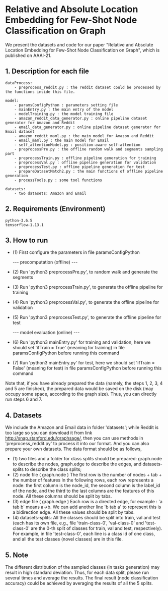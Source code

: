 
# Relative and Absolute Location Embedding for Few-Shot Node Classification on Graph

We present the datasets and code for our paper "Relative and Absolute Location Embedding for Few-Shot Node Classification on Graph", which is published on AAAI-21.


## 1. Description for each file

	dataProcess:
		- preprocess_reddit.py : the reddit dataset could be processed by the functions inside this file.
		
	model:
		- paramsConfigPython : parameters setting file
		- mainEntry.py : the main entry of the model
		- modelTraining.py : the model training file 
		- amazon_reddit_data_generator.py : online pipeline dataset generator for Amazon and Reddit
		- email_data_generator.py : online pipeline dataset generator for Email dataset
		- amazon_reddit_maml.py : the main model for Amazon and Reddit
		- email_maml.py : the main model for Email
		- self_attentionModel.py : position-aware self-attention
		- preprocessPre.py : the offline random walk and segments sampling part
		- preprocessTrain.py : offline pipeline generation for training
		- preprocessVal.py : offline pipeline generation for validation
		- preprocessTest.py : offline pipeline generation for test
		- prepareDatasetMatch2.py : the main functions of offline pipeline generation
		- processTools.py : some tool functions
	
	datasets:
		- two datasets: Amazon and Email
		
		
## 2. Requirements (Environment)
	python-3.6.5
	tensorflow-1.13.1


## 3. How to run
- (1) First configure the parameters in file paramsConfigPython
	
	--- precomputation (offline) ---
- (2) Run 'python3 preprocessPre.py', to random walk and generate the segments
- (3) Run 'python3 preprocessTrain.py', to generate the offline pipeline for training
- (4) Run 'python3 preprocessVal.py', to generate the offline pipeline for validation
- (5) Run 'python3 preprocessTest.py', to generate the offline pipeline for test
	
	--- model evaluation (online) ---
- (6) Run 'python3 mainEntry.py' for training and validation, here we should set 'ifTrain = True' (meaning for training) in file paramsConfigPython before running this command
- (7) Run 'python3 mainEntry.py' for test, here we should set 'ifTrain = False' (meaning for test) in file paramsConfigPython before running this command

Note that, if you have already prepared the data (namely, the steps 1, 2, 3, 4 and 5 are finished), the prepared data would be saved on the disk (may occupy some space, according to the graph size). Thus, you can directly run steps 6 and 7.
	

## 4. Datasets

We include the Amazon and Email data in folder 'datasets'; while Reddit is too large so you can download it from link http://snap.stanford.edu/graphsage/, then you can use methods in 'preprocess_reddit.py' to process it into our format.
And you can also prepare your own datasets. The data format should be as follows,
- (1) two files and a folder for class splits should be prepared: graph.node to describe the nodes, graph.edge to describe the edges, and datasets-splits to describe the class splits;
- (2) node file ( graph.node )
		The first row is the number of nodes + tab + the number of features
		In the following rows, each row represents a node: the first column is the node_id, the second column is the label_id of the node, and the third to the last columns are the features of this node. All these columns should be split by tabs.
- (3) edge file ( graph.edge )
		Each row is a directed edge, for example : 'a tab b' means a->b. We can add another line 'b tab a' to represent this is a bidirection edge. All these values should be split by tabs.
- (4) datasets-splits:
		All the classes should be split into train, val and test (each has its own file, e.g., file 'train-class-0', 'val-class-0' and 'test-class-0' are the 0-th split of classes for train, val and test, respectively). For example, in file 'test-class-0', each line is a class id of one class, and all the test classes (novel classes) are in this file.

## 5. Note
The different distribution of the sampled classes (in tasks generation) may result in high standard deviation. Thus, for each data split, please run several times and average the results. The final result (node classification accuracy) could be achieved by averaging the results of all the 5 splits.
